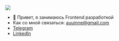 ![](https://komarev.com/ghpvc/?username=SlovoLm)
- 👋 Привет, я занимаюсь Frontend разработкой
-  Как со мной связаться:  auuinne@gmail.com
- [Telegram](https://t.me/SlovoLm)
- [LinkedIn](https://www.linkedin.com/in/alexander-gladkov/)  
